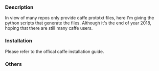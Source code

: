 ### Description
In view of many repos only provide caffe prototxt files, here I'm giving the python scripts that generate the files. Although it's the end of year 2018, hoping that there are still many caffe users.

### Installation
Please refer to the offical caffe installation guide.

### Others
